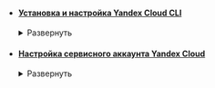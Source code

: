 <!-- # [Установка Yandex Cloud CLI](https://yandex.cloud/en-ru/docs/cli/quickstart#install)
Интерфейс командной строки Yandex Cloud (CLI) — скачиваемое программное обеспечение для управления облачными ресурсами через командную строку.  -->

- #### [Установка и настройка Yandex Cloud CLI](# "Интерфейс командной строки Yandex Cloud (CLI) — скачиваемое ПО для управления облачными ресурсами через командную строку.")


  <details>
  <summary>Развернуть</summary>   

  #### Автоматическая настройка Yandex Cloud CLI

  <details>
  <summary>Развернуть</summary>   

  1. Установка Yandex Cloud CLI  
      - Ничего дополнительно устанавливать не нужно. Установка произошла на этапе сборки Docker image

  2. Настройка профиля Yandex Cloud CLI  

         # Начало настройки профиля
         yc init

         # Продолжение настройки согласно сообщениям командной строки

         # Проверка настроек профиля Yandex Cloud CLI
         yc config list
  </details>

  #### Ручная настройка Yandex Cloud CLI
  Если по каким-то причинам Yandex Cloud CLI не был добавлен в Docker image  
  [Ссылка на инструкцию с официального сайта Yandex Cloud](https://yandex.cloud/ru/docs/cli/operations/install-cli)

  </details>

<!-- # [Настройка сервисного аккаунта Yandex Cloud](https://yandex.cloud/ru/docs/ydb/terraform/credentials)

Сервисный аккаунт необходим для аутентификации и управления ресурсами Yandex Cloud -->

- #### [Настройка сервисного аккаунта Yandex Cloud](# "Сервисный аккаунт необходим для аутентификации и управления ресурсами Yandex Cloud")


  <details>
  <summary>Развернуть</summary>   

  #### Автоматическая настройка сервисного аккаунта Yandex Cloud

  <details>
  <summary>Развернуть</summary>   

  1. Создание файла с данными для аутентификации в Yandex Cloud
        
         # В корневой директории репозитория создать YC_meta.json и заполнить его, согласно документации
         # Файл добавлен в .gitignore, поэтому для примера использовать YC_meta_EXAMPLE.json

  2. Запуск Python-скрипта [**YC service account configuration.py**](/python-scripts/yc_service_account_configuration.py) для автоматической настройки аккаунта Yandex Cloud

  3. Запуск Python-скрипта [**terraform_init.py**](/terraform_init.py) для автоматической установки провайдера для работы с YDB  
        

  </details>

  #### Ручная настройка сервисного аккаунта Yandex Cloud
  Если по каким-то причинам сервисный аккаунт Yandex Cloud не получается настроить с помощью скрипта  
[Ссылка на инструкцию с официального сайта Yandex Cloud](https://yandex.cloud/ru/docs/ydb/terraform/credentials#bash_1)





